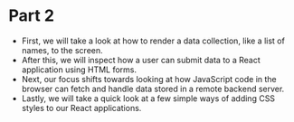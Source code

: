 # Part 2 

- First, we will take a look at how to render a data collection, like a list of names, to the screen.
- After this, we will inspect how a user can submit data to a React application using HTML forms.
- Next, our focus shifts towards looking at how JavaScript code in the browser can fetch and handle data stored in a remote backend server.
- Lastly, we will take a quick look at a few simple ways of adding CSS styles to our React applications.
